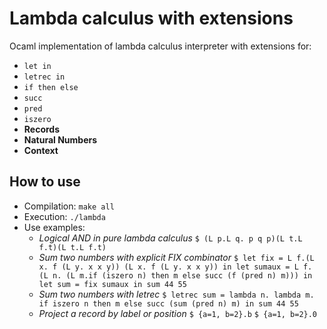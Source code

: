 # Lambda calculus with extensions

Ocaml implementation of lambda calculus interpreter with extensions for: 
- `let in`
- `letrec in`
- `if then else`
- `succ`
- `pred`
- `iszero`
- **Records**
- **Natural Numbers**
- **Context**

## How to use
 - Compilation: `make all`
 - Execution: `./lambda`
 - Use examples: 
	- *Logical AND in pure lambda calculus*
	`$ (L p.L q. p q p)(L t.L f.t)(L t.L f.t)`
	- *Sum two numbers with explicit FIX combinator*
	`$ let fix = L f.(L x. f (L y. x x y)) (L x. f (L y. x x y)) in let sumaux = L f. (L n. (L m.if (iszero n) then m else succ (f (pred n) m))) in let sum = fix sumaux in sum 44 55`
	- *Sum two numbers with letrec*
	`$ letrec sum = lambda n. lambda m. if iszero n then m else succ (sum (pred n) m) in sum 44 55`
	- *Project a record by label or position*
	`$ {a=1, b=2}.b`
	`$ {a=1, b=2}.0`

